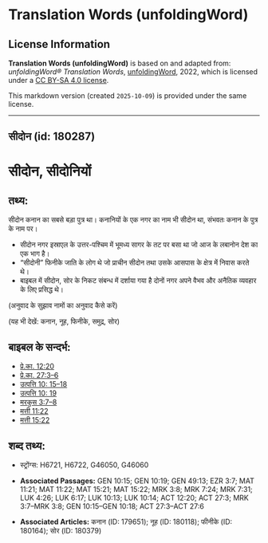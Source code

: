 # Translation Words (unfoldingWord)

## License Information

**Translation Words (unfoldingWord)** is based on and adapted from: _unfoldingWord® Translation Words_, [unfoldingWord](https://unfoldingword.org/utw), 2022, which is licensed under a [CC BY-SA 4.0 license](https://creativecommons.org/licenses/by-sa/4.0/legalcode.en).

This markdown version (created `2025-10-09`) is provided under the same license.



--------------------------------

## सीदोन (id: 180287)

सीदोन, सीदोनियों
================

तथ्य:
-----

सीदोन कनान का सबसे बड़ा पुत्र था। कनानियों के एक नगर का नाम भी सीदोन था, संभवतः कनान के पुत्र के नाम पर।

* सीदोन नगर इस्राएल के उत्तर\-पश्चिम में भूमध्य सागर के तट पर बसा था जो आज के लबानोन देश का एक भाग है।
* “सीदोनी” फिनीके जाति के लोग थे जो प्राचीन सीदोन तथा उसके आसपास के क्षेत्र में निवास करते थे।
* बाइबल में सीदोन, सोर के निकट संबन्ध में दर्शाया गया है दोनों नगर अपने वैभव और अनैतिक व्यवहार के लिए प्रसिद्ध थे।

(अनुवाद के सुझाव नामों का अनुवाद कैसे करें)

(यह भी देखें: कनान, नूह, फिनीके, समुद्र, सोर)

बाइबल के सन्दर्भ:
-----------------

* [प्रे.का. 12:20](https://ref.ly/Acts12:20)
* [प्रे.का. 27:3–6](https://ref.ly/Acts27:3-Acts27:6)
* [उत्पत्ति 10: 15–18](https://ref.ly/Gen10:0)
* [उत्पत्ति 10: 19](https://ref.ly/Gen10:0)
* [मरकुस 3:7–8](https://ref.ly/Mark3:7-Mark3:8)
* [मत्ती 11:22](https://ref.ly/Matt11:22)
* [मत्ती 15:22](https://ref.ly/Matt15:22)

शब्द तथ्य:
----------

* स्ट्रोंग्स: H6721, H6722, G46050, G46060

* **Associated Passages:** GEN 10:15; GEN 10:19; GEN 49:13; EZR 3:7; MAT 11:21; MAT 11:22; MAT 15:21; MAT 15:22; MRK 3:8; MRK 7:24; MRK 7:31; LUK 4:26; LUK 6:17; LUK 10:13; LUK 10:14; ACT 12:20; ACT 27:3; MRK 3:7–MRK 3:8; GEN 10:15–GEN 10:18; ACT 27:3–ACT 27:6
* **Associated Articles:** कनान (ID: 179651); नूह (ID: 180118); फीनीके (ID: 180164); सोर (ID: 180379)

